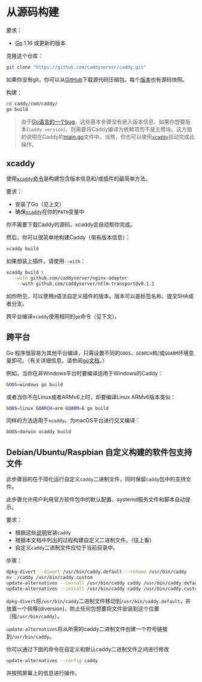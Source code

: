 # 从源码构建

要求：
- [Go](https://golang.org/doc/install) 1.16 或更新的版本

克隆这个仓库：

```bash
git clone "https://github.com/caddyserver/caddy.git"
```

如果你没有git，你可以从[GitHub](https://github.com/caddyserver/caddy)下载源代码压缩包。每个[版本](https://github.com/caddyserver/caddy/releases)也有源码快照。

构建：

```bash
cd caddy/cmd/caddy/
go build
```

> 由于[Go语言的一个bug](https://github.com/golang/go/issues/29228)，这些基本步骤没有嵌入版本信息。如果你想要版本(`caddy version`)，则需要将Caddy编译为依赖项而不是主模块。这方面的说明在Caddy的[main.go](https://github.com/caddyserver/caddy/blob/master/cmd/caddy/main.go)文件中。当然，你也可以使用[`xcaddy`](https://caddyserver.com/docs/build#xcaddy)自动完成此操作。


## xcaddy

使用[`xcaddy`命令](https://github.com/caddyserver/xcaddy)是构建包含版本信息和/或插件的最简单方法。

要求：

- 安装了Go（见上文）
- 确保[`xcaddy`](https://github.com/caddyserver/xcaddy/releases)在你的`PATH`变量中

你不需要下载Caddy的源码，xcaddy会自动帮你完成。

然后，你可以很简单地构建Caddy（带有版本信息）：

```bash
xcaddy build
```

如果想装上插件，请使用`--with`：

```bash
xcaddy build \
  --with github.com/caddyserver/nginx-adapter
	--with github.com/caddyserver/ntlm-transport@v0.1.1
```

如你所见，可以使用`@`语法自定义插件的版本。版本可以是标签名称、提交SHA或者分支。

跨平台编译`xcaddy`使用相同的`go`命令（见下文）。

## 跨平台

Go 程序很容易为其他平台编译，只需设置不同的`GOOS`、`GOARCH`和/或`GOARM`环境变量即可。（有关详细信息，请参阅[go文档](https://golang.org/doc/install/source#environment)。）

例如，当你在非Windows平台时要编译适用于Windows的Caddy：

```bash
GOOS=windows go build
```

或者当你不在Linux或者ARMv6上时，却要编译Linux ARMv6版本类似：
```bash
GOOS=linux GOARCH=arm GOARM=6 go build
```

同样的方法适用于`xcaddy`。为macOS平台进行交叉编译：

```bash
GOOS=darwin xcaddy build
```

## Debian/Ubuntu/Raspbian 自定义构建的软件包支持文件

此步骤目的在于简化运行自定义`caddy`二进制文件，同时保留`caddy`包中的支持文件。

此步骤允许用户利用官方软件包中的默认配置、systemd服务文件和脚本自动提示。

要求：

- 根据这些[说明](https://caddyserver.com/docs/install#debian-ubuntu-raspbian)安装`caddy`
- 根据本文档中列出的过程构建自定义二进制文件。（往上看）
- 自定义`caddy`二进制文件应位于当前目录中。


步骤：

```bash
dpkg-divert --divert /usr/bin/caddy.default --rename /usr/bin/caddy
mv ./caddy /usr/bin/caddy.custom
update-alternatives --install /usr/bin/caddy caddy /usr/bin/caddy.default 10
update-alternatives --install /usr/bin/caddy caddy /usr/bin/caddy.custom 50
```

`dpkg-divert`将`/usr/bin/caddy`二进制文件移动到`/usr/bin/caddy.default`，并放置一个转移(diversion)，防止任何包想要将文件安装到这个位置（指`/usr/bin/caddy`）。

`update-alternatives`将从所需的caddy二进制文件创建一个符号链接到`/usr/bin/caddy`。

你可以通过下面的命令在自定义和默认caddy二进制文件之间进行修改

```bash
update-alternatives --config caddy
```

并按照屏幕上的信息进行操作。
